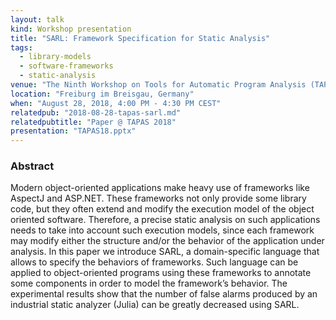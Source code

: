 ```yaml
---
layout: talk
kind: Workshop presentation
title: "SARL: Framework Specification for Static Analysis"
tags:
  - library-models
  - software-frameworks
  - static-analysis
venue: "The Ninth Workshop on Tools for Automatic Program Analysis (TAPAS 2018)"
location: "Freiburg im Breisgau, Germany"
when: "August 28, 2018, 4:00 PM - 4:30 PM CEST"
relatedpub: "2018-08-28-tapas-sarl.md"
relatedpubtitle: "Paper @ TAPAS 2018"
presentation: "TAPAS18.pptx"
---
```


### Abstract

Modern object-oriented applications make heavy use of frameworks like AspectJ and ASP.NET. These frameworks not only provide some library code, but they often extend and modify the execution model of the object oriented software. Therefore, a precise static analysis on such applications needs to take into account such execution models, since each framework may modify either the structure and/or the behavior of the application under analysis. In this paper we introduce SARL, a domain-specific language that allows to specify the behaviors of frameworks. Such language can be applied to object-oriented programs using these frameworks to annotate some components in order to model the framework’s behavior. The experimental results show that the number of false alarms produced by an industrial static analyzer (Julia) can be greatly decreased using SARL.

